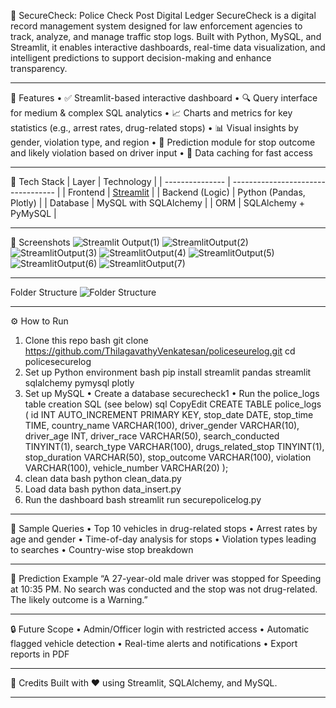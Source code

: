 🚨 SecureCheck: Police Check Post Digital Ledger
SecureCheck is a digital record management system designed for law enforcement agencies to track, analyze, and manage traffic stop logs. Built with Python, MySQL, and Streamlit, it enables interactive dashboards, real-time data visualization, and intelligent predictions to support decision-making and enhance transparency.
________________________________________
🔧 Features
•	✅ Streamlit-based interactive dashboard
•	🔍 Query interface for medium & complex SQL analytics
•	📈 Charts and metrics for key statistics (e.g., arrest rates, drug-related stops)
•	📊 Visual insights by gender, violation type, and region
•	🧠 Prediction module for stop outcome and likely violation based on driver input
•	🔄 Data caching for fast access
________________________________________
📁 Tech Stack
| Layer           | Technology                         |
| --------------- | ---------------------------------- |
| Frontend        | [Streamlit](https://streamlit.io/) |
| Backend (Logic) | Python (Pandas, Plotly)            |
| Database        | MySQL with SQLAlchemy              |
| ORM             | SQLAlchemy + PyMySQL               |

________________________________________
📸 Screenshots
![Streamlit Output(1)](https://github.com/user-attachments/assets/6928f8be-cff1-40e8-bce4-0be565fc4d7e)
![StreamlitOutput(2)](https://github.com/user-attachments/assets/446b051e-2f34-4e9e-8229-b0b32ec1c216)
![StreamlitOutput(3)](https://github.com/user-attachments/assets/096f94d9-b95b-4cbb-9310-64e08f1911c4)
![StreamlitOutput(4)](https://github.com/user-attachments/assets/060112de-7d61-49af-96a6-2d2d3d331ffb)
![StreamlitOutput(5)](https://github.com/user-attachments/assets/2ec07d7a-cf2b-44ae-86cb-dd26499d0982)
![StreamlitOutput(6)](https://github.com/user-attachments/assets/577103de-4adf-46bb-93ac-c51bf02309ae)
![StreamlitOutput(7)](https://github.com/user-attachments/assets/f4c83e40-4e77-454f-9bfd-ddab5ce4b6ad)
________________________________________
 Folder Structure
![Folder Structure](https://github.com/user-attachments/assets/4864eb9f-d274-451e-9ce8-0b8f9290c4af)
______________________________________
⚙️ How to Run
1. Clone this repo
bash
git clone https://github.com/ThilagavathyVenkatesan/policeseurelog.git
cd policesecurelog
2. Set up Python environment
bash
pip install streamlit pandas streamlit sqlalchemy pymysql plotly
3. Set up MySQL
•	Create a database securecheck1
•	Run the police_logs table creation SQL (see below)
sql
CopyEdit
CREATE TABLE police_logs (
    id INT AUTO_INCREMENT PRIMARY KEY,
    stop_date DATE,
    stop_time TIME,
    country_name VARCHAR(100),
    driver_gender VARCHAR(10),
    driver_age INT,
    driver_race VARCHAR(50),
    search_conducted TINYINT(1),
    search_type VARCHAR(100),
    drugs_related_stop TINYINT(1),
    stop_duration VARCHAR(50),
    stop_outcome VARCHAR(100),
    violation VARCHAR(100),
    vehicle_number VARCHAR(20)
);
4. clean data
bash
python clean_data.py
4. Load data
bash
python data_insert.py
5. Run the dashboard
bash
streamlit run securepolicelog.py
________________________________________
📌 Sample Queries
•	Top 10 vehicles in drug-related stops
•	Arrest rates by age and gender
•	Time-of-day analysis for stops
•	Violation types leading to searches
•	Country-wise stop breakdown
________________________________________
🤖 Prediction Example
“A 27-year-old male driver was stopped for Speeding at 10:35 PM. No search was conducted and the stop was not drug-related. The likely outcome is a Warning.”
________________________________________
🔒 Future Scope
•	Admin/Officer login with restricted access
•	Automatic flagged vehicle detection
•	Real-time alerts and notifications
•	Export reports in PDF
________________________________________
🧠 Credits
Built with ❤️ using Streamlit, SQLAlchemy, and MySQL.
________________________________________

